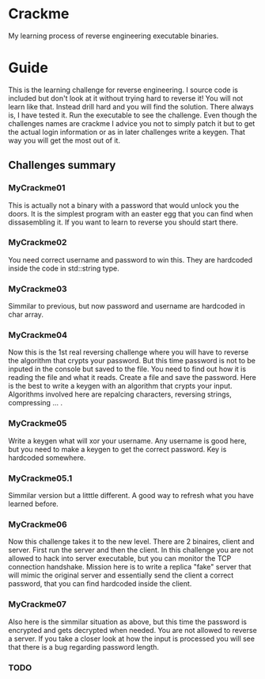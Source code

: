 # Crackme
My learning process of reverse engineering executable binaries.

# Guide
This is the learning challenge for reverse engineering. I source code is included but don't look at it without trying hard to reverse it! You will not learn like that. Instead drill hard and you will find the solution. There always is, I have tested it. Run the executable to see the challenge. Even though the challenges names are crackme I advice you not to simply patch it but to get the actual login information or as in later challenges write a keygen. That way you will get the most out of it.

## Challenges summary
### MyCrackme01
This is actually not a binary with a password that would unlock you the doors. It is the simplest program with an easter egg that you can find when dissasembling it. If you want to learn to reverse you should start there.

### MyCrackme02
You need correct username and password to win this. They are hardcoded inside the code in std::string type.

### MyCrackme03
Simmilar to previous, but now password and username are hardcoded in char array.

### MyCrackme04
Now this is the 1st real reversing challenge where you will have to reverse the algorithm that crypts your password. But this time password is not to be inputed in the console but saved to the file. You need to find out how it is reading the file and what it reads. Create a file and save the password. Here is the best to write a keygen with an algorithm that crypts your input. Algorithms involved here are repalcing characters, reversing strings, compressing ... .

### MyCrackme05
Write a keygen what will xor your username. Any username is good here, but you need to make a keygen to get the correct password. Key is hardcoded somewhere.

### MyCrackme05.1
Simmilar version but a litttle different. A good way to refresh what you have learned before.

### MyCrackme06
Now this challenge takes it to the new level. There are 2 binaires, client and server. First run the server and then the client. In this challenge you are not allowed to hack into server executable, but you can monitor the TCP connection handshake. Mission here is to write a replica "fake" server that will mimic the original server and essentially send the client a correct password, that you can find hardcoded inside the client.

### MyCrackme07
Also here is the simmilar situation as above, but this time the password is encrypted and gets decrypted when needed. You are not allowed to reverse a server. If you take a closer look at how the input is processed you will see that there is a bug regarding password length.

### TODO

